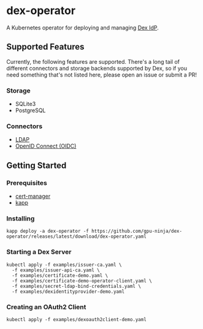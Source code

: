 # dex-operator

A Kubernetes operator for deploying and managing [Dex IdP](https://dexidp.io/).

## Supported Features

Currently, the following features are supported. There's a long tail of different
connectors and storage backends supported by Dex, so if you need something that's
not listed here, please open an issue or submit a PR!

### Storage

* SQLite3
* PostgreSQL

### Connectors

* [LDAP](https://dexidp.io/docs/connectors/ldap/)
* [OpenID Connect (OIDC)](https://dexidp.io/docs/connectors/oidc/)

## Getting Started

### Prerequisites

* [cert-manager](https://cert-manager.io/docs/installation/)
* [kapp](https://carvel.dev/kapp/)

### Installing

```shell
kapp deploy -a dex-operator -f https://github.com/gpu-ninja/dex-operator/releases/latest/download/dex-operator.yaml
```

### Starting a Dex Server

```shell
kubectl apply -f examples/issuer-ca.yaml \
  -f examples/issuer-api-ca.yaml \
  -f examples/certificate-demo.yaml \
  -f examples/certificate-demo-operator-client.yaml \
  -f examples/secret-ldap-bind-credentials.yaml \
  -f examples/dexidentityprovider-demo.yaml
```

### Creating an OAuth2 Client

```shell
kubectl apply -f examples/dexoauth2client-demo.yaml
```
